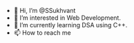 - 👋 Hi, I’m @SSukhvant
- 👀 I’m interested in Web Development.
- 🌱 I’m currently learning DSA using C++.
- 📫 How to reach me 

<!---
SSukhvant/SSukhvant is a ✨ special ✨ repository because its `README.md` (this file) appears on your GitHub profile.
You can click the Preview link to take a look at your changes.
--->
